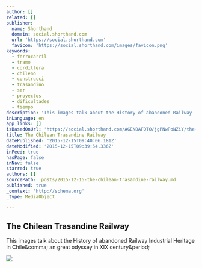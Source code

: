 ```yaml
---
author: []
related: []
publisher:
  name: Shorthand
  domain: social.shorthand.com
  url: 'https://social.shorthand.com'
  favicon: 'https://social.shorthand.com/images/favicon.png'
keywords:
  - ferrocarril
  - tramo
  - cordillera
  - chileno
  - construcci
  - trasandino
  - ser
  - proyectos
  - dificultades
  - tiempo
description: 'This images talk about the History of abandoned Railway Industrial Heritage in Chile, an great odyssey in XIX century.'
inLanguage: en
app_links: []
isBasedOnUrl: 'https://social.shorthand.com/AGENDAFOTO/jgPNwPoNZiY/the-chilean-trasandine-railway'
title: The Chilean Trasandine Railway
datePublished: '2015-12-15T09:40:06.181Z'
dateModified: '2015-12-15T09:39:54.336Z'
inFeed: true
hasPage: false
inNav: false
starred: true
authors: []
sourcePath: _posts/2015-12-15-the-chilean-trasandine-railway.md
published: true
_context: 'http://schema.org'
_type: MediaObject

---
```

<article style=""><h1>The Chilean Trasandine Railway</h1><p>This images talk about the History of abandoned Railway Industrial Heritage in Chile&amp;comma; an great odyssey in XIX century&amp;period;</p><img src="https://shorthand-social.imgix.net/prod/story/jgPNwPoNZiY/media/37193f109a2f11e5a74fc144436a5895/original.jpg?w=1500&amp;h=1500&amp;fit=clip&amp;fm=jpg&amp;q=75" /></article>